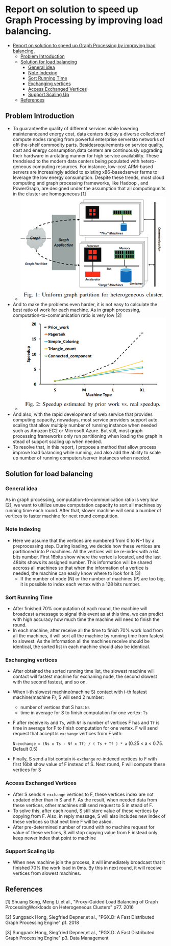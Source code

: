 # Report on solution to speed up Graph Processing by improving load balancing.

- [Report on solution to speed up Graph Processing by improving load balancing.](#report-on-solution-to-speed-up-graph-processing-by-improving-load-balancing)
  - [Problem Introduction](#problem-introduction)
  - [Solution for load balancing](#solution-for-load-balancing)
    - [General idea](#general-idea)
    - [Note Indexing](#note-indexing)
    - [Sort Running Time](#sort-running-time)
    - [Exchanging vertices](#exchanging-vertices)
    - [Access Exchanged Vertices](#access-exchanged-vertices)
    - [Support Scaling Up](#support-scaling-up)
  - [References](#references)

## Problem Introduction

+ To guaranteethe quality of different services while lowering maintenanceand energy cost, data centers deploy a diverse collectionof compute nodes ranging from powerful enterprise serversto networks of off-the-shelf commodity parts. Besidesrequirements on service quality, cost and energy consumption,data centers are continuously upgrading their hardware in arotating manner for high service availability. These trendslead to the modern data centers being populated with hetero-geneous computing resources. For instance, low-cost ARM-based servers are increasingly added to existing x86-basedserver farms to leverage the low energy consumption. Despite these trends, most cloud computing and graph processing frameworks, like Hadoop , and PowerGraph, are designed under the assumption that all computingunits in the cluster are homogeneous [1]
  + ![alt text](./imgs/bigAndSmall.png)
+ And to make the problems even harder, it is not easy to calculate the best ratio of work for each machine. As in graph processing, computation-to-communication ratio is very low [2]
  + ![alt text](./imgs/predict.png)
+ And also, with the rapid development of web service that provides computing capacity, nowadays, most service providers support auto scaling that allow multiply number of running instance when needed such as Amazon EC2 or Microsoft Azure. But still, most graph processing frameworks only run partitioning when loading the graph in stead of support scaling up when needed.
+ To resolve that, in this report, I propose a method that allow process improve load balancing while running, and also add the ability to scale up number of running computers/server instances when needed.

## Solution for load balancing

### General idea

As in graph processing, computation-to-communication ratio is very low [2], we want to ultilize unuse computation capacity to sort all machines by running time each round. After that, slower machine will send a number of vertices to faster machine for next round computition.

### Note Indexing

+ Here we assume that the vertices are numbered from 0 to N−1 by a preprocessing step. During loading, we decide how these vertices are partitioned into P machines.  All the vertices will be re-index with a 64 bits number. First 16bits show where the vertex is located, and the last 48bits shows its assigned number. This information will be shared accross all machines so that when the information of a vertice is needed, the machine can easily know where to look for it.[3]
  + If the number of node (N) or the number of machines (P) are too big, it is possible to index each vertex with a 128 bits number.

### Sort Running Time

+ After  finished 70% computation of each round, the machine will broadcast a message to signal this event as at this time, we can predict with high accuracy how much time the machine will need to finish the round.
+ In each machine, after receive all the time to finish 70% work load from all the machines, it will sort all the machine by running time from fastest to slowest. As the information all the machines receive should be identical, the sorted list in each machine should also be identical.

### Exchanging vertices

+ After obtained the sorted running time list, the slowest machine will contact will fastest machine for exchaning node, the second slowest with the second fastest, and so on.
+ When i-th slowest machine(machine S) contact with i-th fastest machine(machine F), S will send 2 number:
  + number of vertices that S has: `Ns`
  + time in average for S to finish computation for one vertex: `Ts`
+ F after receive `Ns` and `Ts`, with `Nf` is number of vertices F has and `Tf` is time in average for F to finish computation for one vertex. F will send request that accept `N-exchange` vertices from F with:

    `N-exchange = (Ns x Ts - Nf x Tf) / ( Ts + Tf ) * a` (0.25 < a < 0.75. Default 0.5)
+ Finally, S send a list contain `N-exchange` re-indexed vertices to F with first 16bit show value of F instead of S. Next round, F will compute these vertices for S

### Access Exchanged Vertices

+ After S sends `N-exchange` vertices to F, these vertices index are not updated other than in S and F. As the result, when needed data from these vertices, other machines still send request to S in stead of F.
+ To solve this, after each round, S still store value of these vertices by copying from F. Also, in reply message, S will also includes new index of these vertices so that next time F will be asked.
+ After pre-determined number of round with no machine request for value of these vertices, S will stop copying value from F instead only keep newer index that point to machine

### Support Scaling Up

+ When new machine join the process, it will immediately broadcast that it finished 70% the work load in 0ms. By this in next round, it will receive vertices from slowest machines.

## References

[1] Shuang Song, Meng Li,et al., "Proxy-Guided Load Balancing of Graph ProcessingWorkloads on Heterogeneous Clusters" p77. 2016

[2] Sungpack Hong, Siegfried Depner,et al., "PGX.D: A Fast Distributed Graph Processing Engine" p1. 2018

[3] Sungpack Hong, Siegfried Depner,et al., "PGX.D: A Fast Distributed Graph Processing Engine" p3. Data Management
